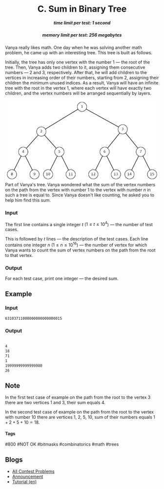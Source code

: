 <h1 style='text-align: center;'> C. Sum in Binary Tree</h1>

<h5 style='text-align: center;'>time limit per test: 1 second</h5>
<h5 style='text-align: center;'>memory limit per test: 256 megabytes</h5>

Vanya really likes math. One day when he was solving another math problem, he came up with an interesting tree. This tree is built as follows.

Initially, the tree has only one vertex with the number $1$ — the root of the tree. Then, Vanya adds two children to it, assigning them consecutive numbers — $2$ and $3$, respectively. After that, he will add children to the vertices in increasing order of their numbers, starting from $2$, assigning their children the minimum unused indices. As a result, Vanya will have an infinite tree with the root in the vertex $1$, where each vertex will have exactly two children, and the vertex numbers will be arranged sequentially by layers.

 ![](images/3fe851b2505ce276dabd4a63ad7472346f98f9a8.png) Part of Vanya's tree. Vanya wondered what the sum of the vertex numbers on the path from the vertex with number $1$ to the vertex with number $n$ in such a tree is equal to. Since Vanya doesn't like counting, he asked you to help him find this sum.

### Input

The first line contains a single integer $t$ ($1 \le t \le 10^4$) — the number of test cases.

This is followed by $t$ lines — the description of the test cases. Each line contains one integer $n$ ($1 \le n \le 10^{16}$) — the number of vertex for which Vanya wants to count the sum of vertex numbers on the path from the root to that vertex.

### Output

For each test case, print one integer — the desired sum.

## Example

### Input


```text
63103711000000000000000015
```
### Output

```text

4
18
71
1
19999999999999980
26

```
## Note

In the first test case of example on the path from the root to the vertex $3$ there are two vertices $1$ and $3$, their sum equals $4$.

In the second test case of example on the path from the root to the vertex with number $10$ there are vertices $1$, $2$, $5$, $10$, sum of their numbers equals $1+2+5+10 = 18$. 



#### Tags 

#800 #NOT OK #bitmasks #combinatorics #math #trees 

## Blogs
- [All Contest Problems](../Codeforces_Round_881_(Div._3).md)
- [Announcement](../blogs/Announcement.md)
- [Tutorial (en)](../blogs/Tutorial_(en).md)
